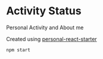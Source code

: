 # Activity Status

Personal Activity and About me

Created using [personal-react-starter](https://github.com/jeffersonfed/personal-react-starter)

```bash
npm start
```